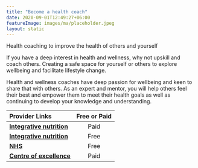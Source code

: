```yaml
---
title: "Become a health coach"
date: 2020-09-01T12:49:27+06:00
featureImage: images/ma/placeholder.jpeg
layout: static
---
```


Health coaching to improve the health of others and yourself

If you have a deep interest in health and wellness, why not upskill and coach others. Creating a safe space for yourself or others to explore wellbeing and facilitate lifestyle change.

Health and wellness coaches have deep passion for wellbeing and keen to share that with others. As an expert and mentor, you will help others feel their best and empower them to meet their health goals as well as continuing to develop your knowledge and understanding.

| Provider Links      | Free or Paid  |  
| :-----------          | :--------------:      |  
| [**Integrative nutrition**](https://www.integrativenutrition.com/) | Paid | 
| [**Integrative nutrition**](https://www.integrativenutrition.com/health-coach-certificate) | Free | 
| [**NHS**](https://www.england.nhs.uk/personalisedcare/workforce-and-training/health-and-wellbeing-coaches/) | Free | 
| [**Centre of excellence**](https://www.centreofexcellence.com/) | Paid | 
  

<br/><br/>







